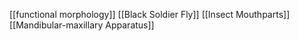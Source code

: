 [[functional morphology]]
[[Black Soldier Fly]]
[[Insect Mouthparts]]
[[Mandibular-maxillary Apparatus]]
